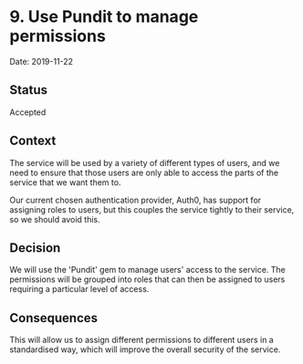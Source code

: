 # 9. Use Pundit to manage permissions

Date: 2019-11-22

## Status

Accepted

## Context

The service will be used by a variety of different types of users, and we need
to ensure that those users are only able to access the parts of the service that
we want them to.

Our current chosen authentication provider, Auth0, has support for assigning
roles to users, but this couples the service tightly to their service, so we
should avoid this.

## Decision

We will use the 'Pundit' gem to manage users' access to the service. The
permissions will be grouped into roles that can then be assigned to users
requiring a particular level of access.

## Consequences

This will allow us to assign different permissions to different users in a
standardised way, which will improve the overall security of the service.
